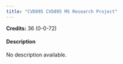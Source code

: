 ```yaml
---
title: "CVD895 CVD895 MS Research Project"
---
```

**Credits:** 36 (0-0-72)

#### Description
No description available.